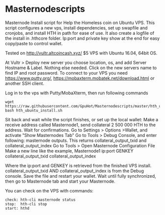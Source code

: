 # Masternodescripts
Masternode Install script for Help the Homeless coin on Ubuntu VPS. 
This script configures a new vps, install dependencies, set up swapfile and cronjobs, and install HTH in path for ease of use.
It also create a logfile of the install in .hthcore folder. Ip:port and private key show at the end for easy copy/paste to control wallet.

Tested on http://vultr.altcoincash.xyz/ $5 VPS with Ubuntu 16.04, 64bit OS. 

At Vultr > Deploy new server you choose location, os, and add Server Hostname & Label. Nothing else needed.
Click on the new servers name to find IP and root password. 
To connect to your VPS you need https://www.putty.org/, https://mobaxterm.mobatek.net/download.html or another SSH client.

Log in to the vps with Putty/MobaXterm, then run following commands

```
wget https://raw.githubusercontent.com/GpuHot/Masternodescripts/master/hth_ubuntu_install.sh
bash hth_ubuntu_install.sh
```
Sit back and wait while the script finishes, or set up the local wallet:
Make a receive address called Masternode1, send collateral 2 500 000 HTH to the address. Wait for confirmations.
Go to Settings > Options >Wallet, and activate "Show Masternodes Tab"
Go to Tools > Debug Console, and enter following: masternode outputs. This returns collateral_output_txid and collateral_output_index
Go to Tools > Open Masternode Configuration File
Make a new line like the example,
Masternode1 ip:port GENKEY collateral_output_txid collateral_output_index

Where the ip:port and GENKEY is retrieved from the finished VPS install. collateral_output_txid AND collateral_output_index is from the Debug console.
Save the file and restart your wallet. Wait until fully synchronized, then go to Masternode tab and start your Masternode.

You can check on the VPS with commands:
```
check: hth-cli masternode status
stop:  hth-cli stop
start: hthd
```
